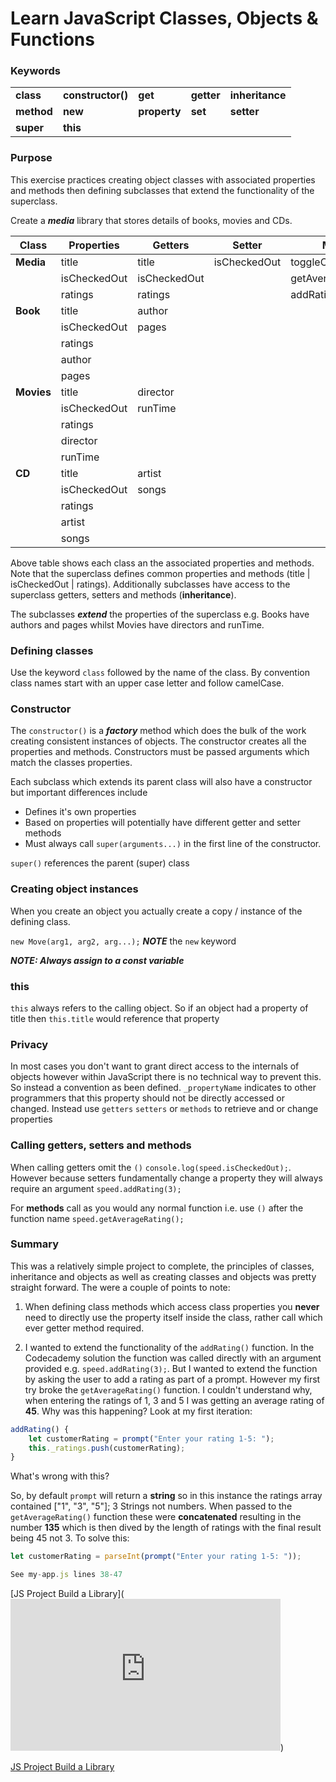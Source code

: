 # Learn JavaScript Classes, Objects & Functions

### Keywords

|            |                   |              |            |                 |
| ---------- | ----------------- | ------------ | ---------- | --------------- |
| **class**  | **constructor()** | **get**      | **getter** | **inheritance** |
| **method** | **new**           | **property** | **set**    | **setter**      |
| **super**  | **this**          |              |            |                 |

### Purpose

This exercise practices creating object classes with associated properties and methods then defining subclasses that extend the functionality of the superclass.

Create a **_media_** library that stores details of books, movies and CDs.

| Class      | Properties   | Getters      | Setter       | Methods              |
| ---------- | ------------ | ------------ | ------------ | -------------------- |
| **Media**  | title        | title        | isCheckedOut | toggleCheckOutStatus |
|            | isCheckedOut | isCheckedOut |              | getAverageRating     |
|            | ratings      | ratings      |              | addRating            |
| **Book**   | title        | author       |              |                      |
|            | isCheckedOut | pages        |              |                      |
|            | ratings      |              |              |                      |
|            | author       |              |              |                      |
|            | pages        |              |              |                      |
| **Movies** | title        | director     |              |                      |
|            | isCheckedOut | runTime      |              |                      |
|            | ratings      |              |              |                      |
|            | director     |              |              |                      |
|            | runTime      |              |              |                      |
| **CD**     | title        | artist       |              |                      |
|            | isCheckedOut | songs        |              |                      |
|            | ratings      |              |              |                      |
|            | artist       |              |              |                      |
|            | songs        |              |              |                      |

Above table shows each class an the associated properties and methods. Note that the superclass defines common properties and methods (title | isCheckedOut | ratings). Additionally subclasses have access to the superclass getters, setters and methods (**inheritance**).

The subclasses **_extend_** the properties of the superclass e.g. Books have authors and pages whilst Movies have directors and runTime.

### Defining classes

Use the keyword `class` followed by the name of the class. By convention class names start with an upper case letter and follow camelCase.

### Constructor

The `constructor()` is a **_factory_** method which does the bulk of the work creating consistent instances of objects. The constructor creates all the properties and methods. Constructors must be passed arguments which match the classes properties.

Each subclass which extends its parent class will also have a constructor but important differences include

- Defines it's own properties
- Based on properties will potentially have different getter and setter methods
- Must always call `super(arguments...)` in the first line of the constructor.

`super()` references the parent (super) class

### Creating object instances

When you create an object you actually create a copy / instance of the defining class.

`new Move(arg1, arg2, arg...);` **_NOTE_** the `new` keyword

**_NOTE: Always assign to a _**const**_ variable_**

### this

`this` always refers to the calling object. So if an object had a property of title then `this.title` would reference that property

### Privacy

In most cases you don't want to grant direct access to the internals of objects however within JavaScript there is no technical way to prevent this. So instead a convention as been defined. `_propertyName` indicates to other programmers that this property should not be directly accessed or changed. Instead use `getters` `setters` or `methods` to retrieve and or change properties

### Calling getters, setters and methods

When calling getters omit the `()` `console.log(speed.isCheckedOut);`. However because setters fundamentally change a property they will always require an argument `speed.addRating(3);`

For **methods** call as you would any normal function i.e. use `()` after the function name `speed.getAverageRating();`

### Summary

This was a relatively simple project to complete, the principles of classes, inheritance and objects as well as creating classes and objects was pretty straight forward. The were a couple of points to note:

1. When defining class methods which access class properties you **never** need to directly use the property itself inside the class, rather call which ever getter method required.

2. I wanted to extend the functionality of the `addRating()` function. In the Codecademy solution the function was called directly with an argument provided e.g. `speed.addRating(3);`. But I wanted to extend the function by asking the user to add a rating as part of a prompt. However my first try broke the `getAverageRating()` function. I couldn't understand why, when entering the ratings of 1, 3 and 5 I was getting an average rating of **45**. Why was this happening? Look at my first iteration:

```js
addRating() {
    let customerRating = prompt("Enter your rating 1-5: ");
    this._ratings.push(customerRating);
}
```

What's wrong with this?

So, by default `prompt` will return a **string** so in this instance the ratings array contained ["1", "3", "5"]; 3 Strings not numbers. When passed to the `getAverageRating()` function these were **concatenated** resulting in the number **135** which is then dived by the length of ratings with the final result being 45 not 3. To solve this:

```js
let customerRating = parseInt(prompt("Enter your rating 1-5: "));

See my-app.js lines 38-47
```

[JS Project Build a Library](<iframe width="432" height="243" src="https://www.youtube.com/embed/_7HStd1Vhlc" title="Javascript Project Build A Library" frameborder="0" allow="accelerometer; autoplay; clipboard-write; encrypted-media; gyroscope; picture-in-picture; web-share" referrerpolicy="strict-origin-when-cross-origin" allowfullscreen></iframe>)

[JS Project Build a Library](https://youtu.be/_7HStd1Vhlc)
